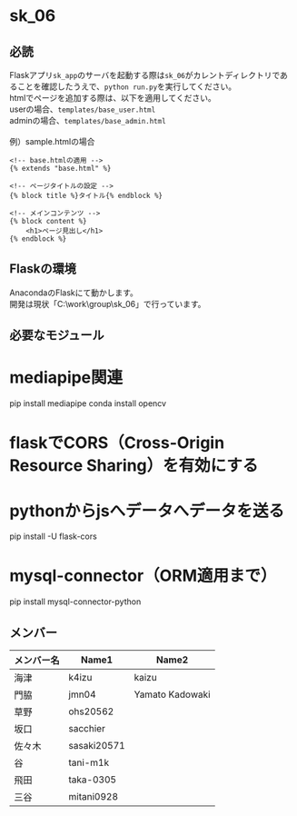 # sk_06

## 必読

Flaskアプリ`sk_app`のサーバを起動する際は`sk_06`がカレントディレクトリであることを確認したうえで、`python run.py`を実行してください。\
htmlでページを追加する際は、以下を適用してください。\
userの場合、`templates/base_user.html`\
adminの場合、`templates/base_admin.html`\
\
例）sample.htmlの場合
```
<!-- base.htmlの適用 -->
{% extends "base.html" %}

<!-- ページタイトルの設定 -->
{% block title %}タイトル{% endblock %}

<!-- メインコンテンツ -->
{% block content %}
    <h1>ページ見出し</h1>
{% endblock %}
```

## Flaskの環境
AnacondaのFlaskにて動かします。
\
開発は現状「C:\work\group\sk_06」で行っています。

## 必要なモジュール
# mediapipe関連
pip install mediapipe
conda install opencv
# flaskでCORS（Cross-Origin Resource Sharing）を有効にする
# pythonからjsへデータへデータを送る
pip install -U flask-cors
# mysql-connector（ORM適用まで）
pip install mysql-connector-python


## メンバー

| メンバー名 | Name1      | Name2        |
| ----- | ---------- | ------------ |
| 海津     | k4izu | kaizu  |
| 門脇    | jmn04 | Yamato Kadowaki  |
| 草野 | ohs20562 |  |
| 坂口    | sacchier |              |
| 佐々木    | sasaki20571 |  |
| 谷    | tani-m1k |  |
| 飛田    | taka-0305  |  |
| 三谷    | mitani0928 |  |
